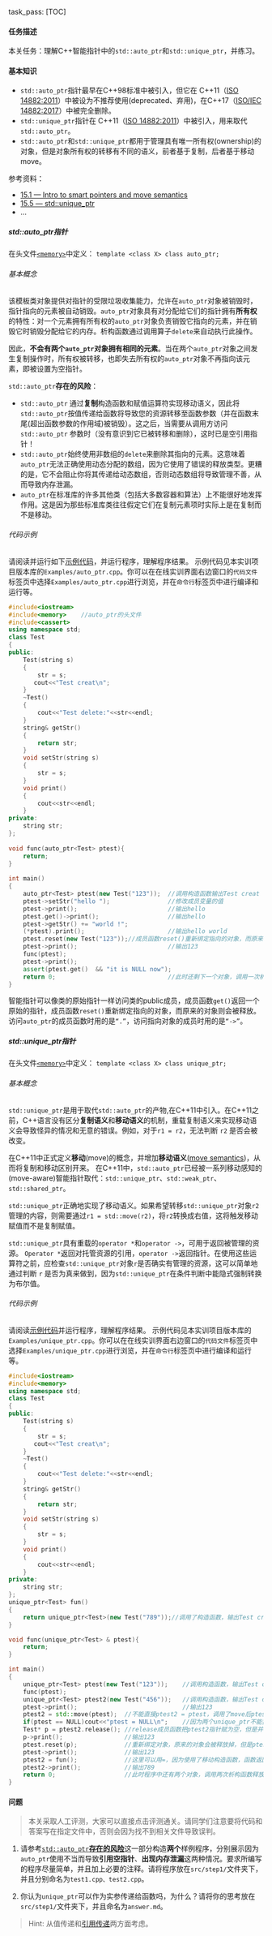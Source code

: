 task_pass: [TOC]

#### 任务描述

本关任务：理解C++智能指针中的`std::auto_ptr`和`std::unique_ptr`，并练习。

#### 基本知识
- `std::auto_ptr`指针最早在C++98标准中被引入，但它在 C++11（[ISO 14882:2011](https://www.iso.org/standard/50372.html)）中被设为不推荐使用(deprecated、弃用)，在C++17（[ISO/IEC 14882:2017](https://www.iso.org/standard/68564.html)）中被完全删除。
- `std::unique_ptr`指针在 C++11（[ISO 14882:2011](https://www.iso.org/standard/50372.html)）中被引入，用来取代`std::auto_ptr`。
- `std::auto_ptr`和`std::unique_ptr`都用于管理具有唯一所有权(ownership)的对象，但是对象所有权的转移有不同的语义，前者基于复制，后者基于移动move。

参考资料：
- [15.1 — Intro to smart pointers and move semantics](https://www.learncpp.com/cpp-tutorial/15-1-intro-to-smart-pointers-move-semantics/)
- [15.5 — std::unique_ptr](https://www.learncpp.com/cpp-tutorial/15-5-stdunique_ptr/)
- ...

##### std::auto_ptr指针
在头文件[`<memory>`](https://en.cppreference.com/w/cpp/memory/auto_ptr)中定义：
`template <class X> class auto_ptr;`

###### 基本概念

该模板类对象提供对指针的受限垃圾收集能力，允许在`auto_ptr`对象被销毁时，指针指向的元素被自动销毁。`auto_ptr`对象具有对分配给它们的指针拥有**所有权**的特性：对一个元素拥有所有权的`auto_ptr`对象负责销毁它指向的元素，并在销毁它时销毁分配给它的内存。析构函数通过调用算子`delete`来自动执行此操作。

因此，**不会有两个`auto_ptr`对象拥有相同的元素**。当在两个`auto_ptr`对象之间发生复制操作时，所有权被转移，也即失去所有权的`auto_ptr`对象不再指向该元素，即被设置为空指针。

<a name="Risk">`std::auto_ptr`**存在的风险**： </a>
- `std::auto_ptr` 通过**复制**构造函数和赋值运算符实现移动语义，因此将`std::auto_ptr`按值传递给函数将导致您的资源转移至函数参数（并在函数末尾(超出函数参数的作用域)被销毁）。这之后，当需要从调用方访问`std::auto_ptr` 参数时（没有意识到它已被转移和删除），这时已是空引用指针！
- `std::auto_ptr`始终使用非数组的`delete`来删除其指向的元素。这意味着`auto_ptr`无法正确使用动态分配的数组，因为它使用了错误的释放类型。更糟的是，它不会阻止你将其传递给动态数组，否则动态数组将导致管理不善，从而导致内存泄漏。
- `auto_ptr`在标准库的许多其他类（包括大多数容器和算法）上不能很好地发挥作用。这是因为那些标准库类往往假定它们在复制元素项时实际上是在复制而不是移动。

###### 代码示例
请阅读并运行如下[示例代码](https://git.lug.ustc.edu.cn/compiler/course/-/blob/master/SmartPtr/auto_ptr.cpp)，并运行程序，理解程序结果。
示例代码见本实训项目版本库的`Examples/auto_ptr.cpp`。你可以在在线实训界面右边窗口的`代码文件`标签页中选择`Examples/auto_ptr.cpp`进行浏览，并在`命令行`标签页中进行编译和运行等。

```cpp
#include<iostream>
#include<memory>	//auto_ptr的头文件
#include<cassert>
using namespace std;
class Test
{
public:
    Test(string s)
    {
        str = s;
       cout<<"Test creat\n";
    }
    ~Test()
    {
        cout<<"Test delete:"<<str<<endl;
    }
    string& getStr()
    {
        return str;
    }
    void setStr(string s)
    {
        str = s;
    }
    void print()
    {
        cout<<str<<endl;
    }
private:
    string str;
};
  
void func(auto_ptr<Test> ptest){
    return;
}
  
int main()
{
    auto_ptr<Test> ptest(new Test("123"));	//调用构造函数输出Test creat
    ptest->setStr("hello ");				//修改成员变量的值
    ptest->print();							//输出hello
    ptest.get()->print();					//输出hello
    ptest->getStr() += "world !";
    (*ptest).print();						//输出hello world
    ptest.reset(new Test("123"));//成员函数reset()重新绑定指向的对象，而原来的对象则会被释放，所以这里会调用一次构造函数，还有调用一次析构函数释放掉之前的对象
    ptest->print();							//输出123
    func(ptest);
    ptest->print();
    assert(ptest.get()  && "it is NULL now");
    return 0;								//此时还剩下一个对象，调用一次析构函数释放该对象
}
```
智能指针可以像类的原始指针一样访问类的public成员，成员函数`get()`返回一个原始的指针，成员函数`reset()`重新绑定指向的对象，而原来的对象则会被释放。访问`auto_ptr`的成员函数时用的是`“.”`，访问指向对象的成员时用的是`“->”`。

##### std::unique_ptr指针
在头文件[`<memory>`](https://en.cppreference.com/w/cpp/memory/unique_ptr)中定义：
`template <class X> class unique_ptr;`

###### 基本概念

`std::unique_ptr`是用于取代`std::auto_ptr`的产物,在C++11中引入。在C++11之前，C++语言没有区分**复制语义**和**移动语义**的机制，重载复制语义来实现移动语义会导致怪异的情况和无意的错误。例如，对于`r1 = r2`，无法判断 `r2` 是否会被改变。

在C++11中正式定义**移动**(move)的概念，并增加**移动语义**([move semantics](https://en.cppreference.com/w/cpp/utility/move))，从而将复制和移动区别开来。
在C++11中，`std::auto_ptr`已经被一系列移动感知的(move-aware)智能指针取代：`std::unique_ptr`、`std::weak_ptr`、`std::shared_ptr`。

`std::unique_ptr`正确地实现了移动语义。如果希望转移`std::unique_ptr`对象`r2`管理的内容，则需要通过`r1 = std::move(r2)`，将`r2`转换成右值，这将触发移动赋值而不是复制赋值。

`std::unique_ptr`具有重载的`operator *`和`operator ->`，可用于返回被管理的资源。 `Operator *`返回对托管资源的引用，`operator ->`返回指针。在使用这些运算符之前，应检查`std::unique_ptr`对象`r`是否确实有管理的资源，这可以简单地通过判断 `r` 是否为真来做到，因为`std::unique_ptr`在条件判断中能隐式强制转换为布尔值。

###### 代码示例
请阅读[示例代码](https://git.lug.ustc.edu.cn/compiler/course/-/blob/master/SmartPtr/unique_ptr.cpp)并运行程序，理解程序结果。
示例代码见本实训项目版本库的`Examples/unique_ptr.cpp`。你可以在在线实训界面右边窗口的`代码文件`标签页中选择`Examples/unique_ptr.cpp`进行浏览，并在`命令行`标签页中进行编译和运行等。

```cpp
#include<iostream>
#include<memory>
using namespace std;
class Test
{
public:
    Test(string s)
    {
        str = s;
       cout<<"Test creat\n";
    }
    ~Test()
    {
        cout<<"Test delete:"<<str<<endl;
    }
    string& getStr()
    {
        return str;
    }
    void setStr(string s)
    {
        str = s;
    }
    void print()
    {
        cout<<str<<endl;
    }
private:
    string str;
};
unique_ptr<Test> fun()
{
    return unique_ptr<Test>(new Test("789"));//调用了构造函数，输出Test creat
}

void func(unique_ptr<Test> & ptest){
    return;
} 

int main()
{
    unique_ptr<Test> ptest(new Test("123"));	//调用构造函数，输出Test creat
    func(ptest);
    unique_ptr<Test> ptest2(new Test("456"));	//调用构造函数，输出Test creat
    ptest->print();								//输出123
    ptest2 = std::move(ptest);	//不能直接ptest2 = ptest，调用了move后ptest2原本的对象会被释放，ptest2对象指向原本ptest对象的内存，输出Test delete 456
    if(ptest == NULL)cout<<"ptest = NULL\n";	//因为两个unique_ptr不能指向同一内存地址，所以经过前面move后ptest会被赋值NULL，输出ptest=NULL
    Test* p = ptest2.release();	//release成员函数把ptest2指针赋为空，但是并没有释放指针指向的内存，所以此时p指针指向原本ptest2指向的内存
    p->print();					//输出123
    ptest.reset(p);				//重新绑定对象，原来的对象会被释放掉，但是ptest对象本来就释放过了，所以这里就不会再调用析构函数了
    ptest->print();				//输出123
    ptest2 = fun(); 			//这里可以用=，因为使用了移动构造函数，函数返回一个unique_ptr会自动调用移动构造函数
    ptest2->print();			//输出789
    return 0;					//此时程序中还有两个对象，调用两次析构函数释放对象
}
```
#### 问题
> 本关采取人工评测，大家可以直接点击评测通关。请同学们注意要将代码和答案写在指定文件中，否则会因为找不到相关文件导致误判。
1. 请参考<a href="#Risk">`std::auto_ptr`**存在的风险**</a>这一部分构造**两个**样例程序，分别展示因为`auto_ptr`使用不当而导致**引用空指针**、**出现内存泄漏**这两种情况。要求所编写的程序尽量简单，并且加上必要的注释。请将程序放在`src/step1/`文件夹下，并且分别命名为`test1.cpp、test2.cpp`。

2. 你认为`unique_ptr`可以作为实参传递给函数吗，为什么？请将你的思考放在`src/step1/`文件夹下，并且命名为`answer.md`。
> Hint: 从值传递和[引用传递](https://en.wikipedia.org/wiki/Evaluation_strategy#Call_by_reference)两方面考虑。